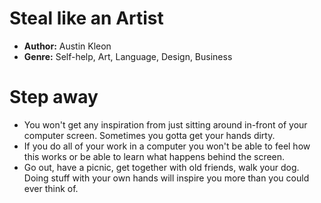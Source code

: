# Steal like an Artist
- **Author:** Austin Kleon
- **Genre:** Self-help, Art, Language, Design, Business

# Step away
- You won't get any inspiration from just sitting around in-front of your computer screen. Sometimes you gotta get your hands dirty.
- If you do all of your work in a computer you won't be able to feel how this works or be able to learn what happens behind the screen.
- Go out, have a picnic, get together with old friends, walk your dog. Doing stuff with your own hands will inspire you more than you could ever think of.